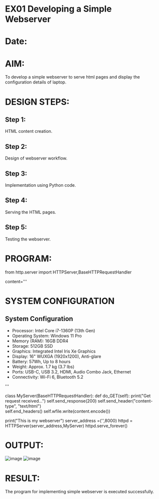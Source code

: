 # EX01 Developing a Simple Webserver

# Date:
# AIM:
To develop a simple webserver to serve html pages and display the configuration details of laptop.

# DESIGN STEPS:
## Step 1:
HTML content creation.

## Step 2:
Design of webserver workflow.

## Step 3:
Implementation using Python code.

## Step 4:
Serving the HTML pages.

## Step 5:
Testing the webserver.

# PROGRAM:
from http.server import HTTPServer,BaseHTTPRequestHandler

content='''
<html lang="en">
<head>
    <title>System Configuration</title>
</head>
<body>
    <div class="container">
        <h1>SYSTEM CONFIGURATION</h1>
        <div class="specifications">
            <h2>System Configuration</h2>
            <ul>
                <li><span>Processor:</span> Intel Core i7-1360P (13th Gen)</li>
                <li><span>Operating System:</span> Windows 11 Pro</li>
                <li><span>Memory (RAM):</span> 16GB DDR4</li>
                <li><span>Storage:</span> 512GB SSD</li>
                <li><span>Graphics:</span> Integrated Intel Iris Xe Graphics</li>
                <li><span>Display:</span> 16" WUXGA (1920x1200), Anti-glare</li>
                <li><span>Battery:</span> 57Wh, Up to 8 hours</li>
                <li><span>Weight:</span> Approx. 1.7 kg (3.7 lbs)</li>
                <li><span>Ports:</span> USB-C, USB 3.2, HDMI, Audio Combo Jack, Ethernet</li>
                <li><span>Connectivity:</span> Wi-Fi 6, Bluetooth 5.2</li>
            </ul>
        </div>
    </div>
</body>
</html>
'''

class MyServer(BaseHTTPRequestHandler):
    def do_GET(self):
        print("Get request received...")
        self.send_response(200) 
        self.send_header("content-type", "text/html")       
        self.end_headers()
        self.wfile.write(content.encode())

print("This is my webserver") 
server_address =('',8000)
httpd = HTTPServer(server_address,MyServer)
httpd.serve_forever()

      

               

    
# OUTPUT:
![image](https://github.com/user-attachments/assets/9cd1dc18-9a6b-43c5-9c07-b756a7c589e7)
![image](https://github.com/user-attachments/assets/80de47b4-d172-417a-b054-07dd451ee108)



# RESULT:
The program for implementing simple webserver is executed successfully.
